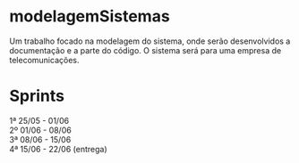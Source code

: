 # modelagemSistemas
Um trabalho focado na modelagem do sistema, onde serão desenvolvidos a documentação e a parte do código. O sistema será para uma empresa de telecomunicações.

# Sprints
1ª 25/05 - 01/06 <br>
2º 01/06 - 08/06 <br>
3ª 08/06 - 15/06 <br>
4ª 15/06 - 22/06 (entrega) <br>
